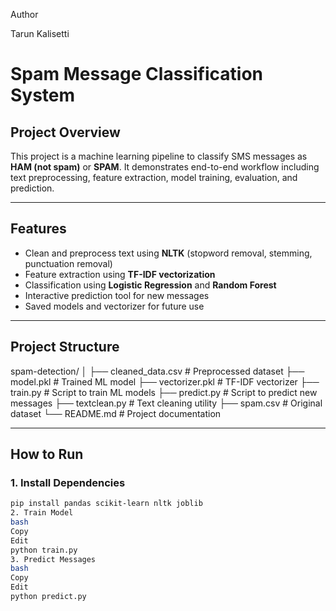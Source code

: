 Author

Tarun Kalisetti

# Spam Message Classification System

## Project Overview
This project is a machine learning pipeline to classify SMS messages as **HAM (not spam)** or **SPAM**. It demonstrates end-to-end workflow including text preprocessing, feature extraction, model training, evaluation, and prediction.

---

## Features
- Clean and preprocess text using **NLTK** (stopword removal, stemming, punctuation removal)
- Feature extraction using **TF-IDF vectorization**
- Classification using **Logistic Regression** and **Random Forest**
- Interactive prediction tool for new messages
- Saved models and vectorizer for future use

---

## Project Structure
spam-detection/
│
├── cleaned_data.csv # Preprocessed dataset
├── model.pkl # Trained ML model
├── vectorizer.pkl # TF-IDF vectorizer
├── train.py # Script to train ML models
├── predict.py # Script to predict new messages
├── textclean.py # Text cleaning utility
├── spam.csv # Original dataset
└── README.md # Project documentation



---

## How to Run

### 1. Install Dependencies
```bash
pip install pandas scikit-learn nltk joblib
2. Train Model
bash
Copy
Edit
python train.py
3. Predict Messages
bash
Copy
Edit
python predict.py
